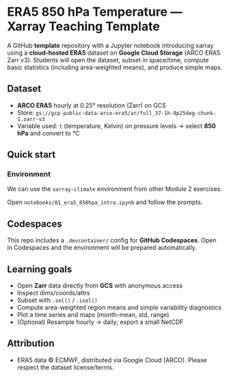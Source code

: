 # ERA5 850 hPa Temperature — Xarray Teaching Template

A GitHub **template** repository with a Jupyter notebook introducing xarray using a **cloud-hosted ERA5** dataset on **Google Cloud Storage** (ARCO ERA5 Zarr v3). Students will open the dataset, subset in space/time, compute basic statistics (including area-weighted means), and produce simple maps.

## Dataset
- **ARCO ERA5** hourly at 0.25° resolution (Zarr) on GCS  
- Store: `gs://gcp-public-data-arco-era5/ar/full_37-1h-0p25deg-chunk-1.zarr-v3`
- Variable used: `t` (temperature, Kelvin) on pressure levels → select **850 hPa** and convert to °C

## Quick start

### Environment
We can use the `xarray-climate` environment from other Module 2 exercises.

Open `notebooks/01_era5_850hpa_intro.ipynb` and follow the prompts.

## Codespaces
This repo includes a `.devcontainer/` config for **GitHub Codespaces**. Open in Codespaces and the environment will be prepared automatically.

## Learning goals
- Open **Zarr** data directly from **GCS** with anonymous access
- Inspect dims/coords/attrs
- Subset with `.sel()` / `.isel()`
- Compute area-weighted region means and simple variability diagnostics
- Plot a time series and maps (month-mean, std, range)
- (Optional) Resample hourly → daily; export a small NetCDF

## Attribution
- ERA5 data © ECMWF, distributed via Google Cloud (ARCO). Please respect the dataset license/terms.
